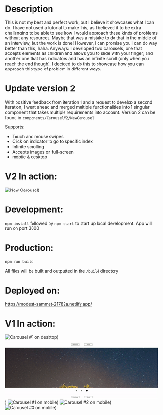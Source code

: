# Description

This is not my best and perfect work, but I believe it showcases what I can do. I have not used a tutorial to make this, as I believed
it to be extra challenging to be able to see how I would approach these kinds of problems without any resources. Maybe that was a mistake
to do that in the middle of an interview, but the work is done! However, I can promise you I can do way better than this, haha. Anyways:
I developed two carousels, one that accepts elements as children and allows you to slide with your finger; and another one that
has indicators and has an infinite scroll (only when you reach the end though). I decided to do this to showcase how you can approach
this type of problem in different ways.

# Update version 2

With positive feedback from iteration 1 and a request to develop a second iteration, I went ahead and
merged multiple functionalities into 1 singular component that takes multiple requirements into account.
Version 2 can be found in `components/CarouselV2/NewCarousel`

Supports:

- Touch and mouse swipes
- Click on indicator to go to specific index
- Infinite scrolling
- Accepts images on full-screen
- mobile & desktop

# V2 In action:

![New Carousel](v2.gif))

# Development:

`npm install` followed by `npm start` to start up local development. App will run on port 3000

# Production:

`npm run build`

All files will be built and outputted in the `/build` directory

# Deployed on:

https://modest-sammet-21782a.netlify.app/

# V1 In action:

![Carousel #1 on desktop](carousel-1-desktop.gif))
![Carousel #3 on desktop](carousel-3-desktop.gif))
![Carousel #1 on mobile](carousel-1-mobile.gif))
![Carousel #2 on mobile](carousel-2-mobile.gif))
![Carousel #3 on mobile](carousel-3-mobile.gif))

